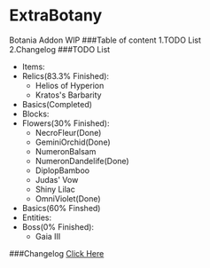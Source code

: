 # ExtraBotany
Botania Addon WIP
###Table of content
1.TODO List<br>
2.Changelog
###TODO List
 * Items:
  * Relics(83.3% Finished):
    * Helios of Hyperion 
    * Kratos's Barbarity
  * Basics(Completed)
 * Blocks:
  * Flowers(30% Finished):
    * NecroFleur(Done)
    * GeminiOrchid(Done)
    * NumeronBalsam
    * NumeronDandelife(Done)
    * DiplopBamboo
    * Judas' Vow
    * Shiny Lilac
    * OmniViolet(Done)
  * Basics(60% Finshed)
 * Entities:
  * Boss(0% Finished):
    * Gaia III<br>
   
###Changelog
[Click Here](https://github.com/ExtraMeteorP/ExtraBotany/blob/master/changelog.md) 